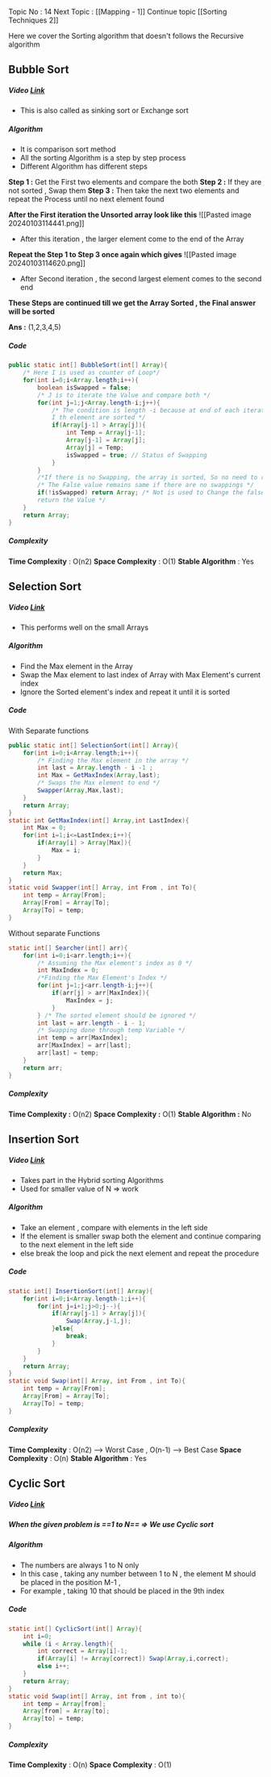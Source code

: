 Topic No : 14
Next Topic : [[Mapping - 1]]
Continue topic  [[Sorting Techniques 2]]

Here we cover the Sorting algorithm that doesn't follows the Recursive algorithm 
## Bubble Sort 
##### Video [Link](https://youtu.be/F5MZyqRp_IM?si=ZsjYDrYvZIDq11gz)

- This is also called as sinking sort or Exchange sort
##### Algorithm 
- It is comparison sort method
- All the sorting Algorithm is a step by step process
- Different Algorithm has different steps

**Step 1 :** Get the First two elements and compare the both 
**Step 2 :** If they are not sorted , Swap them
**Step 3 :** Then take the next two elements and repeat the Process until no next element found

**After the First iteration the Unsorted array look like this** 
![[Pasted image 20240103114441.png]]
- After this iteration , the larger element come to the end of the Array

**Repeat the Step 1 to Step 3 once again which gives**
![[Pasted image 20240103114620.png]]
- After Second iteration , the second largest element comes to the second end 

**These Steps are continued till we get the Array Sorted , the Final answer will be sorted**

**Ans :** (1,2,3,4,5) 

##### Code 
```Java
public static int[] BubbleSort(int[] Array){  
    /* Here I is used as counter of Loop*/  
    for(int i=0;i<Array.length;i++){  
        boolean isSwapped = false;  
        /* J is to iterate the Value and compare both */  
        for(int j=1;j<Array.length-i;j++){  
            /* The condition is length -i because at end of each iteration of i , last 
            I th element are sorted */  
            if(Array[j-1] > Array[j]){  
                int Temp = Array[j-1];  
                Array[j-1] = Array[j];  
                Array[j] = Temp;  
                isSwapped = true; // Status of Swapping  
            }  
        }  
        /*If there is no Swapping, the array is sorted, So no need to run the Loop */  
        /* The False value remains same if there are no swappings */        
        if(!isSwapped) return Array; /* Not is used to Change the false to true to 
        return the Value */  
    }
    return Array;  
}
```

##### Complexity

**Time Complexity**  : O(n2)
**Space Complexity** : O(1)
**Stable Algorithm**  : Yes

## Selection Sort 
##### Video [Link](https://youtu.be/Nd4SCCIHFWk?si=3fZUt8cl78W3iie6)
- This performs well on the small Arrays 
##### Algorithm 
- Find the Max element in the Array
- Swap the Max element to last index of Array with Max Element's current index
- Ignore the Sorted element's index and repeat it until it is sorted
##### Code 
With Separate functions
```Java
public static int[] SelectionSort(int[] Array){  
    for(int i=0;i<Array.length;i++){  
        /* Finding the Max element in the array */  
        int last = Array.length - i -1 ;  
        int Max = GetMaxIndex(Array,last);  
        /* Swaps the Max element to end */  
        Swapper(Array,Max,last);  
    }  
    return Array;  
}  
static int GetMaxIndex(int[] Array,int LastIndex){  
    int Max = 0;  
    for(int i=1;i<=LastIndex;i++){  
        if(Array[i] > Array[Max]){  
            Max = i;  
        }  
    }  
    return Max;  
}  
static void Swapper(int[] Array, int From , int To){  
    int temp = Array[From];  
    Array[From] = Array[To];  
    Array[To] = temp;  
}
```
Without separate Functions
```Java
static int[] Searcher(int[] arr){  
    for(int i=0;i<arr.length;i++){  
        /* Assuming the Max element's index as 0 */  
        int MaxIndex = 0;  
        /*Finding the Max Element's Index */  
        for(int j=1;j<arr.length-i;j++){  
            if(arr[j] > arr[MaxIndex]){  
                MaxIndex = j;  
            }  
        } /* The sorted element should be ignored */  
        int last = arr.length - i - 1;  
        /* Swapping done through temp Variable */  
        int temp = arr[MaxIndex];  
        arr[MaxIndex] = arr[last];  
        arr[last] = temp;  
    }  
    return arr;  
}
```

##### Complexity

**Time Complexity  :** O(n2)
**Space Complexity :** O(1)
**Stable Algorithm  :** No

## Insertion Sort
##### Video [Link](https://youtu.be/By_5-RRqVeE?si=PTWgbwANfsAp6PAq)
- Takes part in the Hybrid sorting Algorithms
- Used for smaller value of N => work
##### Algorithm
- Take an element , compare with elements in the left side 
- If the element is smaller swap both the element and continue comparing to the next element in the left side 
- else break the loop and pick the next element and repeat the procedure
##### Code 
```Java
static int[] InsertionSort(int[] Array){  
    for(int i=0;i<Array.length-1;i++){  
        for(int j=i+1;j>0;j--){  
            if(Array[j-1] > Array[j]){  
                Swap(Array,j-1,j);  
            }else{  
                break;  
            }  
        }  
    }  
    return Array;  
}
static void Swap(int[] Array, int From , int To){  
    int temp = Array[From];  
    Array[From] = Array[To];  
    Array[To] = temp;  
}
```
##### Complexity 

**Time Complexity**  : O(n2) --> Worst Case , O(n-1) --> Best Case
**Space Complexity** : O(n)
**Stable Algorithm**  : Yes

## Cyclic Sort
##### Video [Link](https://youtu.be/JfinxytTYFQ?si=BFyzULTsQA9XcEhZ)
##### When the given problem is ==1 to N== => We use Cyclic sort

##### Algorithm 
- The numbers are always 1 to N only
- In this case , taking any number between 1 to N , the element M should be placed in the position M-1 , 
- For example , taking 10 that should be placed in the 9th index
##### Code 
```Java
static int[] CyclicSort(int[] Array){  
    int i=0;  
    while (i < Array.length){  
        int correct = Array[i]-1;  
        if(Array[i] != Array[correct]) Swap(Array,i,correct);  
        else i++;  
    }  
    return Array;  
}  
static void Swap(int[] Array, int from , int to){  
    int temp = Array[from];  
    Array[from] = Array[to];  
    Array[to] = temp;  
}
```

##### Complexity

**Time Complexity**  : O(n)
**Space Complexity** : O(1)